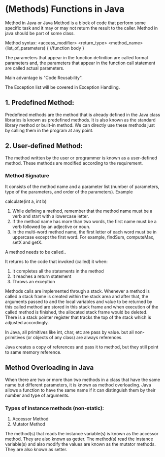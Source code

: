 # (Methods) Functions in Java
Method in Java or Java Method is a block of code that perform some specific task and it may or may not return the result to the caller.
Method in java should be part of some class.

Method syntax:
<access_modifier> <return_type> <method_name>(list_of_parameters)
{
    //function body 
}

The parameters that appear in the function definition are called formal parameters and, the parameters that appear in the function call statement are called actual parameters.

Main advantage is "Code Reusability".

The Exception list will be covered in Exception Handling.

## 1. Predefined Method: 
Predefined methods are the method that is already defined in the Java class libraries is known as predefined methods. It is also known as the standard library method or built-in method. We can directly use these methods just by calling them in the program at any point. 

## 2. User-defined Method:
The method written by the user or programmer is known as a user-defined method. These methods are modified according to the requirement.

### Method Signature
It consists of the method name and a parameter list (number of parameters, type of the parameters, and order of the parameters).
Example

calculate(int a, int b)

1. While defining a method, remember that the method name must be a verb and start with a lowercase letter.
2. If the method name has more than two words, the first name must be a verb followed by an adjective or noun.
3. In the multi-word method name, the first letter of each word must be in uppercase except the first word. For example, findSum, computeMax, setX and getX.


A method needs to be called..

It returns to the code that invoked (called) it when:  
1. It completes all the statements in the method
2. It reaches a return statement
3. Throws an exception


Methods calls are implemented through a stack. Whenever a method is called a stack frame is created within the stack area and after that, the arguments passed to and the local variables and value to be returned by this called method are stored in this stack frame and when execution of the called method is finished, the allocated stack frame would be deleted. There is a stack pointer register that tracks the top of the stack which is adjusted accordingly.

In Java, all primitives like int, char, etc are pass by value.
 but all non-primitives (or objects of any class) are always references.

Java creates a copy of references and pass it to method, but they still point to same memory reference.

## Method Overloading in Java
When there are two or more than two methods in a class that have the same name but different parameters, it is known as method overloading. Java allows a function to have the same name if it can distinguish them by their number and type of arguments.


### Types of instance methods (non-static):
1. Accessor Method
2. Mutator Method

The method(s) that reads the instance variable(s) is known as the accessor method.
They are also known as getter.
The method(s) read the instance variable(s) and also modify the values are known as the mutator methods. They are also known as setter.

